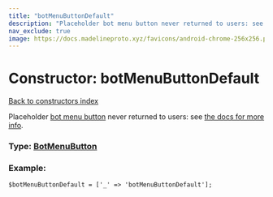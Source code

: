 ```yaml
---
title: "botMenuButtonDefault"
description: "Placeholder bot menu button never returned to users: see the docs for more info."
nav_exclude: true
image: https://docs.madelineproto.xyz/favicons/android-chrome-256x256.png
---
```

# Constructor: botMenuButtonDefault  
[Back to constructors index](/API_docs/constructors/index.html)



Placeholder [bot menu button](https://core.telegram.org/api/bots/menu) never returned to users: see [the docs for more info](https://core.telegram.org/api/bots/menu).




### Type: [BotMenuButton](/API_docs/types/BotMenuButton.html)


### Example:

```
$botMenuButtonDefault = ['_' => 'botMenuButtonDefault'];
```  
